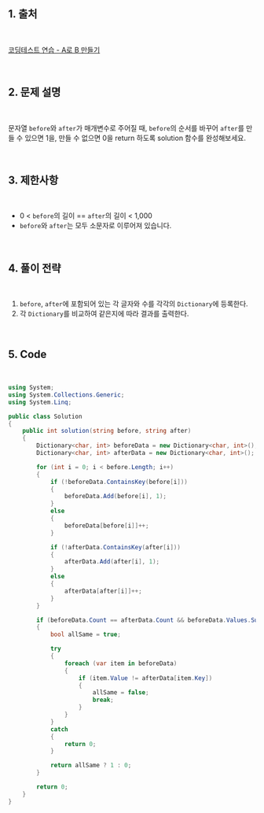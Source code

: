 ## 1. 출처

<br>

[코딩테스트 연습 - A로 B 만들기](https://school.programmers.co.kr/learn/courses/30/lessons/120886)

<br>

## 2. 문제 설명

<br>

문자열 `before`와 `after`가 매개변수로 주어질 때, `before`의 순서를 바꾸어 `after`를 만들 수 있으면 1을, 만들 수 없으면 0을 return 하도록 solution 함수를 완성해보세요.

<br>

## 3. 제한사항

<br>

- 0 < `before`의 길이 == `after`의 길이 < 1,000
- `before`와 `after`는 모두 소문자로 이루어져 있습니다.

<br>

## 4. 풀이 전략

<br>
 
1. `before`, `after`에 포함되어 있는 각 글자와 수를 각각의 `Dictionary`에 등록한다.
2. 각 `Dictionary`를 비교하여 같은지에 따라 결과를 출력한다.

<br>

## 5. Code

<br>

```cs
using System;
using System.Collections.Generic;
using System.Linq;

public class Solution
{
    public int solution(string before, string after)
    {
        Dictionary<char, int> beforeData = new Dictionary<char, int>();
        Dictionary<char, int> afterData = new Dictionary<char, int>();

        for (int i = 0; i < before.Length; i++)
        {
            if (!beforeData.ContainsKey(before[i]))
            {
                beforeData.Add(before[i], 1);
            }
            else
            {
                beforeData[before[i]]++;
            }

            if (!afterData.ContainsKey(after[i]))
            {
                afterData.Add(after[i], 1);
            }
            else
            {
                afterData[after[i]]++;
            }
        }

        if (beforeData.Count == afterData.Count && beforeData.Values.Sum() == afterData.Values.Sum())
        {
            bool allSame = true;

            try
            {
                foreach (var item in beforeData)
                {
                    if (item.Value != afterData[item.Key])
                    {
                        allSame = false;
                        break;
                    }
                }
            }
            catch
            {
                return 0;
            }

            return allSame ? 1 : 0;
        }

        return 0;
    }
}
```